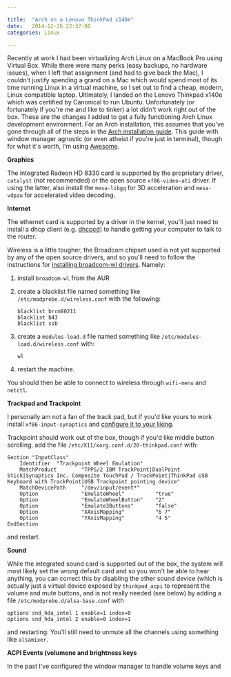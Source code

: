 ```yaml
---

title:  "Arch on a Lenovo ThinkPad x140e"
date:   2014-12-26 22:37:00
categories: Linux

---
```


Recently at work I had been virtualizing Arch Linux on a MacBook Pro using Virtual Box.
While there were many perks (easy backups, no hardware issues), when I left that
assignment (and had to give back the Mac), I couldn't justify spending a grand
on a Mac which would spend most of its time running Linux in a virtual machine,
so I set out to find a cheap, modern, Linux compatible laptop.  Ultimately, I
landed on the Lenovo Thinkpad x140e which was certified by Canonical to run
Ubuntu.  Unfortunately (or fortunately if you're me and like to tinker) a lot
didn't work right out of the box.  These are the changes I added to get a fully
functioning Arch Linux development environment.  For an Arch installation, this
assumes that you've gone through all of the steps in the [Arch installation
guide][arch install].  This guide with window manager agnostic (or even
atheist if you're just in terminal), though for what it's worth, I'm using
[Awesome].


**Graphics**

The integrated Radeon HD 8330 card is supported by the proprietary driver,
`catalyst` (not recommended) or the open source `xf86-video-ati` driver.  If
using the latter, also install the `mesa-libgq` for 3D acceleration and
`mesa-vdpau` for accelerated video decoding.

**Internet**

The ethernet card is supported by a driver in the kernel, you'll just need to
install a dhcp client (e.g. [dhcpcd]) to handle getting your computer to talk to
the router.

Wireless is a little tougher, the Broadcom chipset used is not yet supported by
any of the open source drivers, and so you'll need to follow the instructions
for [installing broadcom-wl drivers][wl].  Namely:

1. install `broadcom-wl` from the AUR
2. create a blacklist file named something like `/etc/modprobe.d/wireless.conf`
   with the following:

   ```
   blacklist brcm80211
   blacklist b43
   blacklist ssb
   ```

3. create a `modules-load.d` file named something like
   `/etc/modules-load.d/wireless.conf` with:

   ```
   wl
   ```

4. restart the machine.

You should then be able to connect to wireless through `wifi-menu` and `netctl`.

**Trackpad and Trackpoint**

I personally am not a fan of the track pad, but if you'd like yours to work
install `xf86-input-synaptics` and [configure it to your liking][configure
synaptics].

Trackpoint should work out of the box, though if you'd like middle button
scrolling, add the file `/etc/X11/xorg.conf.d/20-thinkpad.conf` with:

```
Section "InputClass"
    Identifier  "Trackpoint Wheel Emulation"
    MatchProduct        "TPPS/2 IBM TrackPoint|DualPoint Stick|Synaptics Inc. Composite TouchPad / TrackPoint|ThinkPad USB Keyboard with TrackPoint|USB Trackpoint pointing device"
    MatchDevicePath     "/dev/input/event*"
    Option              "EmulateWheel"          "true"
    Option              "EmulateWheelButton"    "2"
    Option              "Emulate3Buttons"       "false"
    Option              "XAxisMapping"          "6 7"
    Option              "YAxisMapping"          "4 5"
EndSection
```

and restart.

**Sound**

While the integrated sound card is supported out of the box, the system will
most likely set the wrong default card and so you won't be able to hear
anything, you can correct this by disabling the other sound device (which is
actually just a virtual device exposed by `thinkpad_acpi` to represent the
volume and mute buttons, and is not really needed (see below) by adding a file
`/etc/modprobe.d/alsa-base.conf` with

```
options snd_hda_intel 1 enable=1 index=0
options snd_hda_intel 2 enable=0 index=1
```

and restarting.  You'll still need to unmute all the channels using something
like `alsamixer`.

**ACPI Events (volumene and brightness keys**

In the past I've configured the window manager to handle volume keys and 


[arch install]: https://wiki.archlinux.org/index.php/Installation_guide
[Awesome]: https://wiki.archlinux.org/index.php/Awesome
[dhcpcd]: https://wiki.archlinux.org/index.php/dhcpcd
[wl]: https://wiki.archlinux.org/index.php/Broadcom_wireless#broadcom-wl
[configure synaptics]: https://wiki.archlinux.org/index.php/Synaptics
